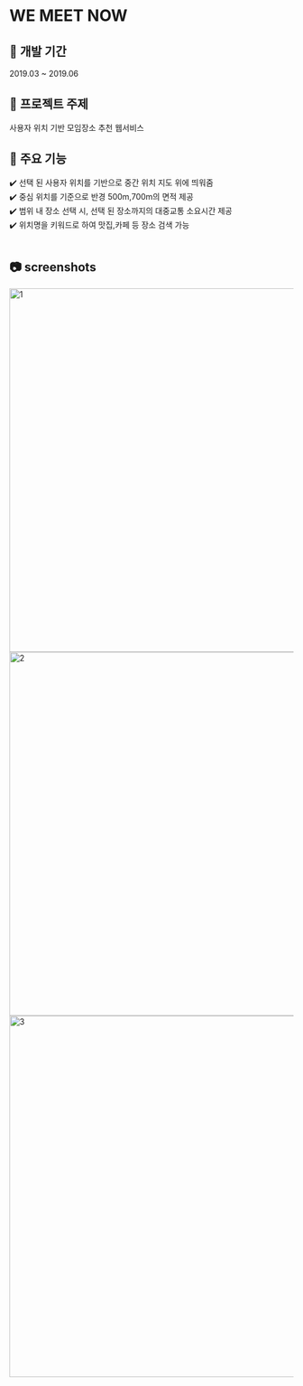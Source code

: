 # WE MEET NOW 
<h2> 📆 개발 기간 </h2>
2019.03 ~ 2019.06<br>
<h2> 📢 프로젝트 주제 </h2>
사용자 위치 기반 모임장소 추천 웹서비스<br>
<h2> 🌟 주요 기능 </h2>
✔️ 선택 된 사용자 위치를 기반으로 중간 위치 지도 위에 띄워줌 <br>
✔️ 중심 위치를 기준으로 반경 500m,700m의 면적 제공<br>
✔️ 범위 내 장소 선택 시, 선택 된 장소까지의 대중교통 소요시간 제공<br>
✔️ 위치명을 키워드로 하여 맛집,카페 등 장소 검색 가능 <br><br>
<h2> 📷 screenshots </h2>
<div>
<img width="644" alt="1" src="https://user-images.githubusercontent.com/42136782/94268355-013aa380-ff78-11ea-8525-d0d3647972ca.png">
<img width="644" alt="2" src="https://user-images.githubusercontent.com/42136782/94268358-039cfd80-ff78-11ea-823a-a37443932723.png">
<img width="640" alt="3" src="https://user-images.githubusercontent.com/42136782/94268367-0566c100-ff78-11ea-96ad-915a8e423a27.png">
</div>

